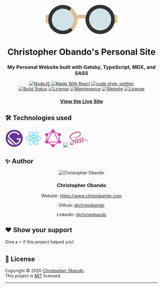 <div align="center">
    <img src="https://raw.githubusercontent.com/chrisjobando/personal-website-v4/5d3be31a6f715573d8bb85cb2a227dd8c2d65e61/src/assets/vectors/glasses.svg?token=AIL5R7IOQLF5RJ2ND5QZIG27HSKXA&sanitize=true">
    <h1>Christopher Obando's Personal Site</h1>
    <h3> My Personal Website built with Gatsby, TypeScript, MDX, and SASS </h3>
</div>

<p align="center">
  <a href="https://nodejs.org/en/blog/release/v12.18.1/"><img alt="NodeJS" src="https://img.shields.io/badge/node-12.18.1-important?style=flat-square" /></a>
  <a href="https://reactjs.org/"><img alt="Made With React" src="https://img.shields.io/badge/made%20with-react-61DAFB?style=flat-square" /></a>
  <a href="https://github.com/prettier/prettier"><img alt="code style: prettier" src="https://img.shields.io/badge/code_style-prettier-ff69b4.svg?style=flat-square?style=flat-square" /></a>
  <br/>
   <a href="https://travis-ci.org/badges/badgerbadgerbadger"><img alt="Build Status" src="http://img.shields.io/travis/badges/badgerbadgerbadger.svg?style=flat-square?style=flat-square" /></a>
  <a href="http://badges.mit-license.org/"><img alt="License" src="http://img.shields.io/:license-mit-blue.svg?style=flat-square?style=flat-square" /></a>
  <a href="https://github.com/chrisjobando/personal-website-v4/commits/master"><img alt="Maintenance" src="https://img.shields.io/badge/maintained-yes-green.svg?style=flat-square" /></a>
  <a href="https://chrisjobando.com/"><img alt="Website" src="https://img.shields.io/badge/website-up-yellow?style=flat-square" /></a>
  <a href="http://badges.mit-license.org/"><img alt="License" src="http://img.shields.io/:license-mit-blue.svg?style=flat-square?style=flat-square" /></a>
</p>

<h3 align="center">

[View the Live Site](https://chrisjobando.com)

</h3>

## 🛠️ Technologies used

<a href="https://gatsbyjs.com/"><img width="60" src="https://raw.githubusercontent.com/github/explore/e94815998e4e0713912fed477a1f346ec04c3da2/topics/gatsby/gatsby.png"></a>
<a href="https://reactjs.org/"><img width="60" src="https://raw.githubusercontent.com/github/explore/80688e429a7d4ef2fca1e82350fe8e3517d3494d/topics/react/react.png"></a>
<a href="https://graphql.org/"><img width="60" src="https://raw.githubusercontent.com/github/explore/5c058a388828bb5fde0bcafd4bc867b5bb3f26f3/topics/graphql/graphql.png"></a>
<a href="https://mdxjs.com/"><img width="100" src="https://camo.githubusercontent.com/b3ff0eff645fbe41d0a1512793af40ef703dc9b0/68747470733a2f2f6d64782d6c6f676f2e6e6f772e7368"></a>
<a href="https://sass-lang.com/"><img width="60" src="https://raw.githubusercontent.com/github/explore/80688e429a7d4ef2fca1e82350fe8e3517d3494d/topics/sass/sass.png"></a>

## ✨ Author

<div align="center">
<img src="https://avatars0.githubusercontent.com/u/35117309?s=460&u=77678ce226c0aed3f9f2093568fdfea6f63a3808&v=4" alt="Christopher Obando" width="200px"/>

### Christopher Obando

Website: https://www.chrisjobando.com

Github: [@chrisjobando](https://github.com/chrisjobando)

LinkedIn: [@chrisjobando](https://linkedin.com/in/chrisjobando)

</div>

## ❤️️ Show your support️️️

Give a ⭐️ if this project helped you!

## 📝 License

Copyright © 2020 [Christopher Obando](https://github.com/chrisjobando).
<br />
This project is [MIT](https://github.com/chrisjobando/personal-website-v4/blob/master/LICENSE) licensed.

***
